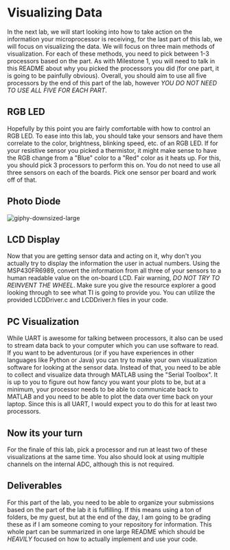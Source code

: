 # Visualizing Data
In the next lab, we will start looking into how to take action on the information your microprocessor is receiving, for the last part of this lab, we will focus on visualizing the data. We will focus on three main methods of visualization. For each of these methods, you need to pick between 1-3 processors based on the part. As with Milestone 1, you will need to talk in this README about why you picked the processors you did (for one part, it is going to be painfully obvious). Overall, you should aim to use all five processors by the end of this part of the lab, however _YOU DO NOT NEED TO USE ALL FIVE FOR EACH PART_.

## RGB LED
Hopefully by this point you are fairly comfortable with how to control an RGB LED. To ease into this lab, you should take your sensors and have them correlate to the color, brightness, blinking speed, etc. of an RGB LED. If for your resistive sensor you picked a thermistor, it might make sense to have the RGB change from a "Blue" color to a "Red" color as it heats up. For this, you should pick 3 processors to perform this on. You do not need to use all three sensors on each of the boards. Pick one sensor per board and work off of that.

## Photo Diode

![giphy-downsized-large](https://user-images.githubusercontent.com/31701000/32585812-490d0cd6-c4cd-11e7-9eff-325a8bda4d10.gif)


## LCD Display
Now that you are getting sensor data and acting on it, why don't you actually try to display the information the user in actual numbers. Using the MSP430FR6989, convert the information from all three of your sensors to a human readable value on the on-board LCD. Fair warning, *DO NOT TRY TO REINVENT THE WHEEL*. Make sure you give the resource explorer a good looking through to see what TI is going to provide you. You can utilize the provided LCDDriver.c and LCDDriver.h files in your code.

## PC Visualization
While UART is awesome for talking between processors, it also can be used to stream data back to your computer which you can use software to read. If you want to be adventurous (or if you have experiences in other languages like Python or Java) you can try to make your own visualization software for looking at the sensor data. Instead of that, you need to be able to collect and visualize data through MATLAB using the "Serial Toolbox". It is up to you to figure out how fancy you want your plots to be, but at a minimum, your processor needs to be able to communicate back to MATLAB and you need to be able to plot the data over time back on your laptop. Since this is all UART, I would expect you to do this for at least two processors.

## Now its your turn
For the finale of this lab, pick a processor and run at least two of these visualizations at the same time. You also should look at using multiple channels on the internal ADC, although this is not required.


## Deliverables
For this part of the lab, you need to be able to organize your submissions based on the part of the lab it is fulfilling. If this means using a ton of folders, be my guest, but at the end of the day, I am going to be grading these as if I am someone coming to your repository for information. This whole part can be summarized in one large README which should be *HEAVILY* focused on how to actually implement and use your code. 
